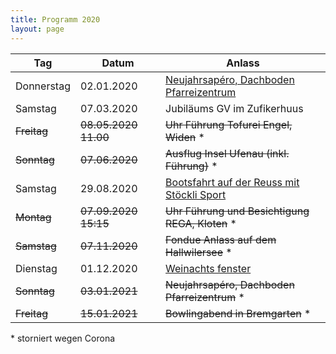 ```yaml
---
title: Programm 2020
layout: page
---
```


Tag|Datum|Anlass
---|-----|------
Donnerstag|	02.01.2020| [Neujahrsapéro,	Dachboden	Pfarreizentrum](/weihnachtsfenster_2019-2020)
Samstag|	07.03.2020| Jubiläums	GV	im	Zufikerhuus
~~Freitag~~|	~~08.05.2020	11.00~~|	~~Uhr Führung	Tofurei	Engel,	Widen~~ *
~~Sonntag~~|	~~07.06.2020~~| ~~Ausflug	Insel	Ufenau (inkl.	Führung)~~ *
Samstag|	29.08.2020| [Bootsfahrt	auf	der	Reuss	mit	Stöckli	Sport](/bootsfahrt)
~~Montag~~|	~~07.09.2020	15:15~~|	~~Uhr Führung	und	Besichtigung	REGA,	Kloten~~ *
~~Samstag~~|	~~07.11.2020~~| ~~Fondue	Anlass	auf	dem	Hallwilersee~~ *
Dienstag| 01.12.2020 | [Weinachts fenster](/adventsfenster-2020)
~~Sonntag~~|	~~03.01.2021~~| ~~Neujahrsapéro,	Dachboden	Pfarreizentrum~~ *
~~Freitag~~|	~~15.01.2021~~| ~~Bowlingabend	in	Bremgarten~~ *

\* storniert wegen Corona

